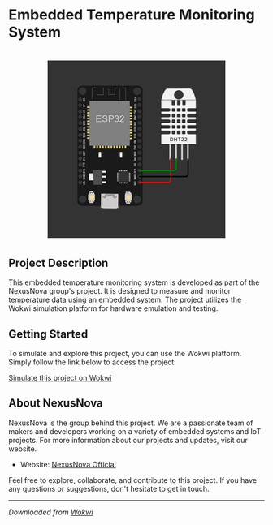 # Embedded Temperature Monitoring System

<h1 align="center"> <img src="https://raw.githubusercontent.com/NexusNova-IOT/embedded-system-temperature/main/assets/screenshot.png" alt="Project Screenshot" height="350"> </h1>

## Project Description

This embedded temperature monitoring system is developed as part of the NexusNova group's project. It is designed to measure and monitor temperature data using an embedded system. The project utilizes the Wokwi simulation platform for hardware emulation and testing.

## Getting Started

To simulate and explore this project, you can use the Wokwi platform. Simply follow the link below to access the project:

[Simulate this project on Wokwi](https://wokwi.com/projects/378478876178319361)

## About NexusNova

NexusNova is the group behind this project. We are a passionate team of makers and developers working on a variety of embedded systems and IoT projects. For more information about our projects and updates, visit our website.

- Website: [NexusNova Official](https://nexusnova-iot.github.io/landing-page/)

Feel free to explore, collaborate, and contribute to this project. If you have any questions or suggestions, don't hesitate to get in touch.

---

*Downloaded from [Wokwi](https://wokwi.com)*
